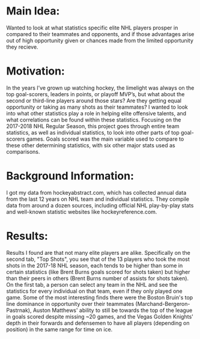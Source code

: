 
# Main Idea:

Wanted to look at what statistics specific elite NHL players prosper in compared to their teammates and opponents, and if those advantages arise out of high opportunity given or chances made from the limited opportunity they recieve.


# Motivation:

In the years I’ve grown up watching hockey, the limelight was always on the top goal-scorers, leaders in points, or playoff MVP’s, but what about the second or third-line players around those stars? Are they getting equal opportunity or taking as many shots as their teammates? I wanted to look into what other statistics play a role in helping elite offensive talents, and what correlations can be found within these statistics. Focusing on the 2017-2018 NHL Regular Season, this project goes through entire team statistics, as well as individual statistics, to look into other parts of top goal-scorers games. Goals scored was the main variable used to compare to these other determining statistics, with six other major stats used as comparisons.


# Background Information:

I got my data from hockeyabstract.com, which has collected annual data from the last 12 years on NHL team and individual statistics. They compile data from around a dozen sources, including official NHL play-by-play stats and well-known statistic websites like hockeyreference.com.


# Results:
Results I found are that not many elite players are alike. Specifically on the second tab, "Top Shots", you see that of the 13 players who took the most shots in the 2017-18 NHL season, each tends to be higher than some in certain statistics (like Brent Burns goals scored for shots taken) but higher than their peers in others (Brent Burns number of assists for shots taken). On the first tab, a person can select any team in the NHL and see the statistics for every individual on that team, even if they only played one game. Some of the most interesting finds there were the Boston Bruin's top line dominance in opportunity over their teammates (Marchand-Bergeron-Pastrnak), Auston Matthews' ability to still be towards the top of the league in goals scored despite missing ~20 games, and the Vegas Golden Knights' depth in their forwards and defensemen to have all players (depending on position) in the same range for time on ice.
